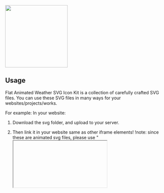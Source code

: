 <img src="https://phils.design/weather-icons/images/svg/b_1_partly_cloudy.svg" width="200px" align="center">

## Usage

Flat Animated Weather SVG Icon Kit is a collection of carefully crafted SVG files. 
You can use these SVG files in many ways for your websites/projects/works.

For example:
In your website:

1. Download the svg folder, and upload to your server.

2. Then link it in your website same as other iframe elements!
!note: since these are animated svg files, please use "<iframe>" tag to avoid animation problems.

```
<iframe class="frame"
  src="images/svg/b_1_partly_cloudy.svg">
</iframe>
```

## Contributing
Pull requests are welcome. For major changes, please open an issue first to discuss what you would like to change.

Please make sure to update tests as appropriate.

## License
[MIT](https://choosealicense.com/licenses/mit/)
